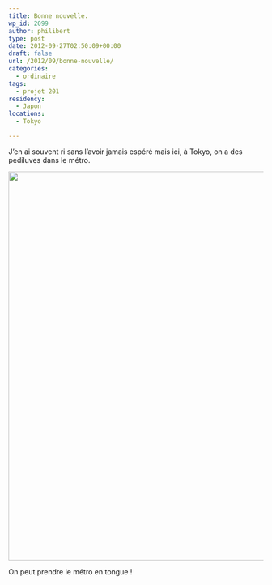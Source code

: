 ```yaml
---
title: Bonne nouvelle.
wp_id: 2099
author: philibert
type: post
date: 2012-09-27T02:50:09+00:00
draft: false
url: /2012/09/bonne-nouvelle/
categories:
  - ordinaire
tags:
  - projet 201
residency:
  - Japon
locations:
  - Tokyo

---
```

J&rsquo;en ai souvent ri sans l&rsquo;avoir jamais espéré mais ici, à Tokyo, on a des pediluves dans le métro.

<div id="attachment_2299" class="wp-caption alignnone" style="max-width: 1024px">
  <a href="/uploads/2012/09/IMG_7205.jpg"><img src="/uploads/2012/09/IMG_7205-1024x768.jpg" alt="" title="IMG_7205" width="1024" height="768" class="size-large wp-image-2299" srcset="/uploads/2012/09/IMG_7205-1024x768.jpg 1024w, /uploads/2012/09/IMG_7205-300x225.jpg 300w, /uploads/2012/09/IMG_7205-263x197.jpg 263w, /uploads/2012/09/IMG_7205-650x487.jpg 650w" sizes="(max-width: 1024px) 100vw, 1024px" /></a>
  
  <p class="wp-caption-text">
    On peut prendre le métro en tongue !
  </p>
</div>